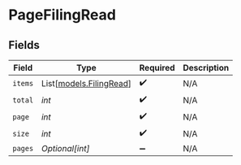 # PageFilingRead


## Fields

| Field                                              | Type                                               | Required                                           | Description                                        |
| -------------------------------------------------- | -------------------------------------------------- | -------------------------------------------------- | -------------------------------------------------- |
| `items`                                            | List[[models.FilingRead](../models/filingread.md)] | :heavy_check_mark:                                 | N/A                                                |
| `total`                                            | *int*                                              | :heavy_check_mark:                                 | N/A                                                |
| `page`                                             | *int*                                              | :heavy_check_mark:                                 | N/A                                                |
| `size`                                             | *int*                                              | :heavy_check_mark:                                 | N/A                                                |
| `pages`                                            | *Optional[int]*                                    | :heavy_minus_sign:                                 | N/A                                                |